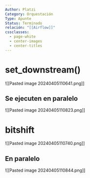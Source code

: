 ```yaml
---
Author: Platzi
Category: Orquestación
Type: Apunte
Status: Terminado
relación: "[[Airflow]]"
cssclasses:
  - page-white
  - center-images
  - center-titles
---
```



# set_downstream()

![[Pasted image 20240405110641.png]]

## Se ejecuten en paralelo
![[Pasted image 20240405110823.png]]


# bitshift
![[Pasted image 20240405110740.png]]

## En paralelo
![[Pasted image 20240405110844.png]]
